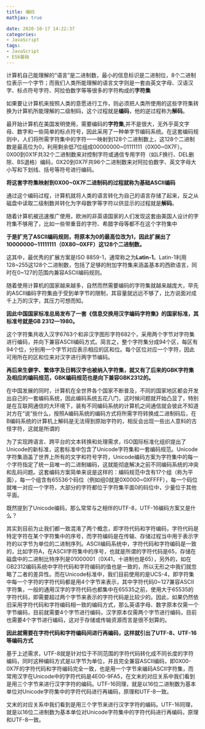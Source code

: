 ```yaml
---
title: 编码
mathjax: true

date: 2020-10-17 14:22:37
categories:
- JavaScript
tags:
- JavaScript
- ES6基础
---
```


计算机自己能理解的“语言”是二进制数，最小的信息标识是二进制位，8个二进制位表示一个字节；而我们人类所能理解的语言文字则是一套由英文字母、汉语汉字、标点符号字符、阿拉伯数字等等很多的字符构成的**字符集**

如果要让计算机来按照人类的意愿进行工作，则必须把人类所使用的这些字符集转换为计算机所能理解的二级制码，这个过程就是**编码**，他的逆过程称为**解码**。

最开始计算机在美国发明使用，需要编码的**字符集**,并不是很大，无外乎英文字母、数字和一些简单的标点符号，因此采用了一种单字节编码系统。在这套编码规则中，人们将所需字符集中的字符一一映射到128个二进制数上，这128个二进制数是最高位为0，利用剩余低7位组成00000000\~01111111（0X00~0X7F）。0X00到0X1F共32个二进制数来对控制字符或通信专用字符（如LF换行、DEL删除、BS退格）编码，0X20到0X7F共96个二进制数来对阿拉伯数字、英文字母大小写和下划线、括号等符号进行编码。

**将这套字符集映射到0X00~0X7F二进制码的过程就称为基础ASCII编码**

通过这个编码过程，计算机就将人类的语言转化为自己的语言存储了起来，反之从磁盘中读取二级制数并转化为字母数字等字符以供显示的过程就是**解码**。

随着计算机被迅速推广使用，欧洲的非英语国家的人们发现这套由美国人设计的字符集不够用了，比如一些带重音的字符、希腊字母等都不在这个字符集中

**于是扩充了ASCII编码规则，将原本为0的最高位改为1，因此扩展出了10000000\~11111111（0X80~0XFF）这128个二进制数。**

这其中，最优秀的扩展方案是ISO 8859-1，通常称之为**Latin-1**。Latin-1利用128\~255这128个二进制数，包括了足够的附加字符集来涵盖基本的西欧语言，同时在0~127的范围内兼容ASCII编码规则。

随着使用计算机的国家越来越多，自然而然需要编码的字符集就越来越庞大，早先的ASCII编码字符集由于受到单字节的限制，其容量就远远不够了，比方说面对成千上万的汉字，其压力可想而知。

**因此中国国家标准总局发布了一套《信息交换用汉字编码字符集》的国家标准，其标准号就是GB 2312—1980。**

这个字符集共收入汉字6763个和非汉字图形字符682个，采用两个字节对字符集进行编码，并向下兼容ASCII编码方式。简言之，整个字符集分成94个区，每区有94个位，分别用一个字节对应表示相应的区和位。每个区位对应一个字符，因此可用所在的区和位来对汉字进行两字节编码。

**再后来生僻字、繁体字及日韩汉字也被纳入字符集，就又有了后来的GBK字符集及相应的编码规范，GBK编码规范也是向下兼容GBK2312的。**

在中国发展的同时，计算机在全世界各个国家不断普及，不同的国家地区都会开发出自己的一套编码系统，因此编码系统五花八门，这时候问题就开始凸显了，特别是在互联网通信的大环境下，装有不同编码系统的计算机之间通信就会彼此不知道对方在“说”些什么，按照A编码系统的编码方式将所需字符转换成二进制码后，在B编码系统的计算机上解码是无法得到原始字符的，相反会出现一些出人意料的古怪字符，这就是所谓的

为了实现跨语言、跨平台的文本转换和处理需求，ISO国际标准化组织提出了Unicode的新标准，这套标准中包含了Unicode字符集和一套编码规范。Unicode字符集涵盖了世界上所有的文字和符号字符，Unicode编码方案为字符集中的每一个字符指定了统一且唯一的二进制编码，这就能彻底解决之前不同编码系统的冲突和乱码问题。这套编码方案简单来说是这样的：编码规范中含有17个组（称为平面），每一个组含有65536个码位（例如组0就是0X0000~0XFFFF），每一个码位就唯一对应一个字符，大部分的字符都位于字符集平面0的码位中，少量位于其他平面。

既然提到了Unicode编码，那么常常与之相伴的UTF-8，UTF-16编码方案又是什么？

其实到目前为止我们都一致混淆了两个概念，即字符代码和字符编码，字符代码是特定字符在某个字符集中的序号，而字符编码是在传输、存储过程当中用于表示字符的以字节为单位的二进制序列。ASCII编码系统中，字符代码和字符编码是一致的，比如字符A，在ASCII字符集中的序号，也就是所谓的字符代码是65，存储在磁盘中的二进制比特序列是01000001（0X41，十进制也是65），另外的，如在GB2312编码系统中字符代码和字符编码的值也是一致的，所以无形之中我们就忽略了二者的差异性。而在Unicode标准中，我们目前使用的是UCS-4，即字符集中每一个字符的字符代码都是用4个字节来表示，其中字符代码0~127兼容ASCII字符集，一般的通用汉字的字符代码也都集中在65535之前，使用大于65535的字符代码，即需要超过两个字节来表示的字符代码是比较少的。因此，如果仍然依旧采用字符代码和字符编码相一致的编码方式，那么英语字母、数字原本仅需一个字节编码，目前就需要4个字节进行编码，汉字原本仅需两个字节进行编码，目前也需要4个字节进行编码，这对于存储或传输资源而言是很不划算的。

**因此就需要在字符代码和字符编码间进行再编码，这样就引出了UTF-8、UTF-16等编码方式**

基于上述需求，UTF-8就是针对位于不同范围的字符代码转化成不同长度的字符编码，同时这种编码方式是以字节为单位，并且完全兼容ASCII编码，即0X00-0X7F的字符代码和字符编码完全一致，也是用一个字节来编码ASCII字符集，而常用汉字在Unicode中的字符代码是4E00-9FA5，在文末的对应关系中我们看到是用三个字节来进行汉字字符的编码。UTF-16同理，就是以16位二进制数为基本单位对Unicode字符集中的字符代码进行再编码，原理和UTF-8一致。

文末的对应关系中我们看到是用三个字节来进行汉字字符的编码。UTF-16同理，就是以16位二进制数为基本单位对Unicode字符集中的字符代码进行再编码，原理和UTF-8一致。


